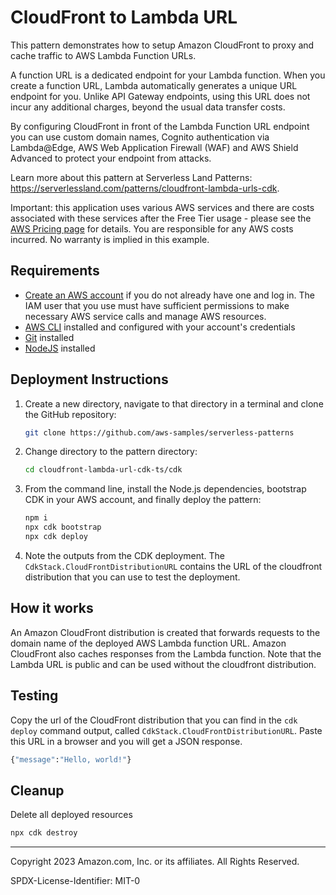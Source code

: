 # CloudFront to Lambda URL

This pattern demonstrates how to setup Amazon CloudFront to proxy and cache traffic to AWS Lambda Function URLs. 

A function URL is a dedicated endpoint for your Lambda function. When you create a function URL, Lambda automatically generates a unique URL endpoint for you. Unlike API Gateway endpoints, using this URL does not incur any additional charges, beyond the usual data transfer costs.

By configuring CloudFront in front of the Lambda Function URL endpoint you can use custom domain names, Cognito authentication via Lambda@Edge, AWS Web Application Firewall (WAF) and AWS Shield Advanced to protect your endpoint from attacks.

Learn more about this pattern at Serverless Land Patterns: https://serverlessland.com/patterns/cloudfront-lambda-urls-cdk.

Important: this application uses various AWS services and there are costs associated with these services after the Free Tier usage - please see the [AWS Pricing page](https://aws.amazon.com/pricing/) for details. You are responsible for any AWS costs incurred. No warranty is implied in this example.

## Requirements

* [Create an AWS account](https://portal.aws.amazon.com/gp/aws/developer/registration/index.html) if you do not already have one and log in. The IAM user that you use must have sufficient permissions to make necessary AWS service calls and manage AWS resources.
* [AWS CLI](https://docs.aws.amazon.com/cli/latest/userguide/install-cliv2.html) installed and configured with your account's credentials
* [Git](https://git-scm.com/book/en/v2/Getting-Started-Installing-Git) installed
* [NodeJS](https://nodejs.org/en/download) installed

## Deployment Instructions

1. Create a new directory, navigate to that directory in a terminal and clone the GitHub repository:
    ```bash 
    git clone https://github.com/aws-samples/serverless-patterns
    ```
1. Change directory to the pattern directory:
    ```bash
    cd cloudfront-lambda-url-cdk-ts/cdk
    ```
1. From the command line, install the Node.js dependencies, bootstrap CDK in your AWS account, and finally deploy the pattern:
    ```bash
    npm i
    npx cdk bootstrap
    npx cdk deploy
    ```

1. Note the outputs from the CDK deployment. The `CdkStack.CloudFrontDistributionURL` contains the URL of the cloudfront distribution that you can use to test the deployment.

## How it works

An Amazon CloudFront distribution is created that forwards requests to the domain name of the deployed AWS Lambda function URL. Amazon CloudFront also caches responses from the Lambda function. Note that the Lambda URL is public and can be used without the cloudfront distribution.

## Testing

Copy the url of the CloudFront distribution that you can find in the `cdk deploy` command output, called `CdkStack.CloudFrontDistributionURL`. Paste this URL in a browser and you will get a JSON response.

```bash
{"message":"Hello, world!"}
```

## Cleanup

Delete all deployed resources

```bash
npx cdk destroy
```

----
Copyright 2023 Amazon.com, Inc. or its affiliates. All Rights Reserved.

SPDX-License-Identifier: MIT-0
